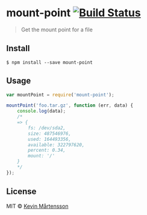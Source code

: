 # mount-point [![Build Status](http://img.shields.io/travis/kevva/mount-point.svg?style=flat)](https://travis-ci.org/kevva/mount-point)

> Get the mount point for a file


## Install

```
$ npm install --save mount-point
```


## Usage

```js
var mountPoint = require('mount-point');

mountPoint('foo.tar.gz', function (err, data) {
	console.log(data);
	/*
	=> {
		fs: /dev/sda2,
		size: 487546976,
		used: 164493356,
		available: 322797620,
		percent: 0.34,
		mount: '/'
	}
	*/
});
```


## License

MIT © [Kevin Mårtensson](https://github.com/kevva)
